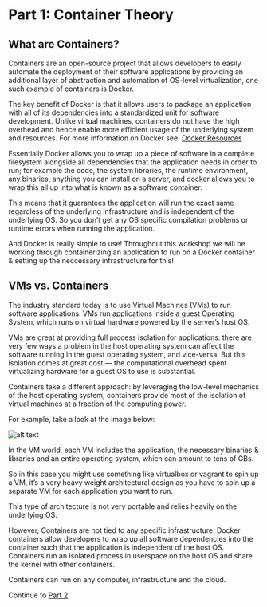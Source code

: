 # Part 1: Container Theory

## What are Containers?

Containers are an open-source project that allows developers to easily automate the deployment of their software applications 
by providing an additional layer of abstraction and automation of OS-level virtualization, one such example of containers 
is Docker.

The key benefit of Docker is that it allows users to package an application with all of its dependencies into a 
standardized unit for software development. Unlike virtual machines, containers do not have the high overhead and hence 
enable more efficient usage of the underlying system and resources. For more information on Docker see: [Docker Resources](https://www.docker.com/resources/what-container)

Essentially Docker allows you to wrap up a piece of software in a complete filesystem alongside all dependencies that 
the application needs in order to run; for example the code, the system libraries, the runtime environment, any binaries, 
anything you can install on a server, and docker allows you to wrap this all up into what is known as a software container.

This means that it guarantees the application will run the exact same regardless of the underlying infrastructure and 
is independent of the underlying OS. So you don’t get any OS specific compilation problems or runtime errors when running 
the application.

And Docker is really simple to use! Throughout this workshop we will be working through containerizing an application to
run on a Docker container & setting up the neccessary infrastructure for this!

## VMs vs. Containers

The industry standard today is to use Virtual Machines (VMs) to run software applications. VMs run applications inside a 
guest Operating System, which runs on virtual hardware powered by the server’s host OS.

VMs are great at providing full process isolation for applications: there are very few ways a problem in the host operating 
system can affect the software running in the guest operating system, and vice-versa. But this isolation comes at great 
cost — the computational overhead spent virtualizing hardware for a guest OS to use is substantial.

Containers take a different approach: by leveraging the low-level mechanics of the host operating system, containers 
provide most of the isolation of virtual machines at a fraction of the computing power.

For example, take a look at the image below:

![alt text](https://github.com/nishalad95/WHCHelsinkiWorkshop/blob/master/instuctorNotes/Images/Container-vs-VMs.jpg "VMs vs. Containers")

In the VM world, each VM includes the application, the necessary binaries & libraries and an entire operating system, 
which can amount to tens of GBs.

So in this case you might use something like virtualbox or vagrant to spin up a VM, it’s a very heavy weight 
architectural design as you have to spin up a separate VM for each application you want to run.

This type of architecture is not very portable and relies heavily on the underlying OS.

However, Containers are not tied to any specific infrastructure. Docker containers allow developers to wrap up all software
dependencies into the container such that the application is independent of the host OS. Containers run an isolated process
in userspace on the host OS and share the kernel with other containers. 

Containers can run on any computer, infrastructure and the cloud.

Continue to [Part 2](Part2.md)
